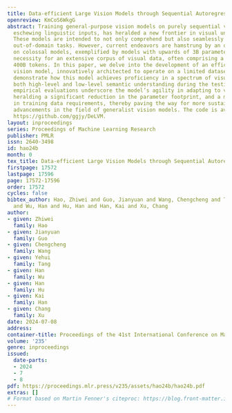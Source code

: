 ```yaml
---
title: Data-efficient Large Vision Models through Sequential Autoregression
openreview: KmCoS6WkgG
abstract: Training general-purpose vision models on purely sequential visual data,
  eschewing linguistic inputs, has heralded a new frontier in visual understanding.
  These models are intended to not only comprehend but also seamlessly transit to
  out-of-domain tasks. However, current endeavors are hamstrung by an over-reliance
  on colossal models, exemplified by models with upwards of 3B parameters, and the
  necessity for an extensive corpus of visual data, often comprising a staggering
  400B tokens. In this paper, we delve into the development of an efficient, autoregression-based
  vision model, innovatively architected to operate on a limited dataset. We meticulously
  demonstrate how this model achieves proficiency in a spectrum of visual tasks spanning
  both high-level and low-level semantic understanding during the testing phase. Our
  empirical evaluations underscore the model’s agility in adapting to various tasks,
  heralding a significant reduction in the parameter footprint, and a marked decrease
  in training data requirements, thereby paving the way for more sustainable and accessible
  advancements in the field of generalist vision models. The code is available at
  https://github.com/ggjy/DeLVM.
layout: inproceedings
series: Proceedings of Machine Learning Research
publisher: PMLR
issn: 2640-3498
id: hao24b
month: 0
tex_title: Data-efficient Large Vision Models through Sequential Autoregression
firstpage: 17572
lastpage: 17596
page: 17572-17596
order: 17572
cycles: false
bibtex_author: Hao, Zhiwei and Guo, Jianyuan and Wang, Chengcheng and Tang, Yehui
  and Wu, Han and Hu, Han and Han, Kai and Xu, Chang
author:
- given: Zhiwei
  family: Hao
- given: Jianyuan
  family: Guo
- given: Chengcheng
  family: Wang
- given: Yehui
  family: Tang
- given: Han
  family: Wu
- given: Han
  family: Hu
- given: Kai
  family: Han
- given: Chang
  family: Xu
date: 2024-07-08
address:
container-title: Proceedings of the 41st International Conference on Machine Learning
volume: '235'
genre: inproceedings
issued:
  date-parts:
  - 2024
  - 7
  - 8
pdf: https://proceedings.mlr.press/v235/assets/hao24b/hao24b.pdf
extras: []
# Format based on Martin Fenner's citeproc: https://blog.front-matter.io/posts/citeproc-yaml-for-bibliographies/
---
```

